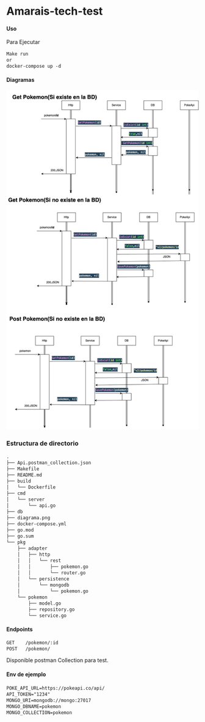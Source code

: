 # Amarais-tech-test


#### Uso
Para Ejecutar

```
Make run
or
docker-compose up -d
```

#### Diagramas
![Link to Amarais-tech-test](/desing.png)

### Estructura de directorio

```
.
├── Api.postman_collection.json
├── Makefile
├── README.md
├── build
│   └── Dockerfile
├── cmd
│   └── server
│       └── api.go
├── db
├── diagrama.png
├── docker-compose.yml
├── go.mod
├── go.sum
└── pkg
    ├── adapter
    │   ├── http
    │   │   └── rest
    │   │       ├── pokemon.go
    │   │       └── router.go
    │   └── persistence
    │       └── mongodb
    │           └── pokemon.go
    └── pokemon
        ├── model.go
        ├── repository.go
        └── service.go
```

#### Endpoints
```
GET    /pokemon/:id           
POST   /pokemon/    
```
Disponible postman Collection para test.

#### Env de ejemplo
```
POKE_API_URL=https://pokeapi.co/api/
API_TOKEN="1234"
MONGO_URI=mongodb://mongo:27017
MONGO_DBNAME=pokemon
MONGO_COLLECTION=pokemon
```

